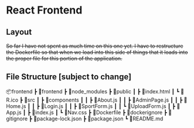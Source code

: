 # React Frontend

## Layout

~~So far I have not spent as much time on this one yet. I have to restructure the Dockerfile so that when we load into this side of things that it loads into the proper file for this portion of the application.~~ 

## File Structure [subject to change]

📦frontend
 ┣ 📂frontend
 ┣ 📂node_modules
 ┣ 📂public
 ┃ ┣ 📜index.html
 ┃ ┗ 📜R.ico
 ┣ 📂src
 ┃ ┣ 📂components
 ┃ ┃ ┣ 📜About.js
 ┃ ┃ ┣ 📜AdminPage.js
 ┃ ┃ ┣ 📜Home.js
 ┃ ┃ ┣ 📜Login.js
 ┃ ┃ ┣ 📜SportForm.js
 ┃ ┃ ┗ 📜UploadForm.js
 ┃ ┣ 📜App.js
 ┃ ┣ 📜index.js
 ┃ ┗ 📜Nav.css
 ┣ 📜Dockerfile
 ┣ 📜dockerignore
 ┣ 📜gitignore
 ┣ 📜package-lock.json
 ┣ 📜package.json
 ┗ 📜README.md
